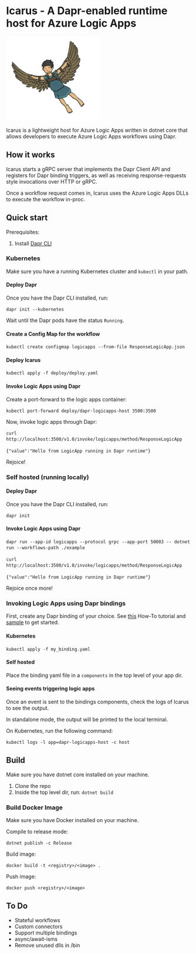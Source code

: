 # Icarus - A Dapr-enabled runtime host for Azure Logic Apps

![Icarus](./assets/icarus.png)

Icarus is a lightweight host for Azure Logic Apps written in dotnet core that allows developers to execute Azure Logic Apps workflows using Dapr.

## How it works

Icarus starts a gRPC server that implements the Dapr Client API and registers for Dapr binding triggers, as well as receiving response-requests style invocations over HTTP or gRPC.

Once a workflow request comes in, Icarus uses the Azure Logic Apps DLLs to execute the workflow in-proc.

## Quick start

Prerequisites:

1. Install [Dapr CLI](https://github.com/dapr/cli#getting-started)

### Kubernetes

Make sure you have a running Kubernetes cluster and `kubectl` in your path.

#### Deploy Dapr

Once you have the Dapr CLI installed, run:

```
dapr init --kubernetes
```

Wait until the Dapr pods have the status `Running`.

#### Create a Config Map for the workflow

```
kubectl create configmap logicapps --from-file ResponseLogicApp.json
```

#### Deploy Icarus

```
kubectl apply -f deploy/deploy.yaml
```

#### Invoke Logic Apps using Dapr

Create a port-forward to the logic apps container:

```
kubectl port-forward deploy/dapr-logicapps-host 3500:3500
```

Now, invoke logic apps through Dapr:

```
curl http://localhost:3500/v1.0/invoke/logicapps/method/ResponseLogicApp

{"value":"Hello from LogicApp running in Dapr runtime"}                                                                                   
```

Rejoice!

### Self hosted (running locally)

#### Deploy Dapr

Once you have the Dapr CLI installed, run:

```
dapr init
```

#### Invoke Logic Apps using Dapr

```
dapr run --app-id logicapps --protocol grpc --app-port 50003 -- dotnet run --workflows-path ./example

curl http://localhost:3500/v1.0/invoke/logicapps/method/ResponseLogicApp

{"value":"Hello from LogicApp running in Dapr runtime"}                                                                                   
```

Rejoice once more!

### Invoking Logic Apps using Dapr bindings

First, create any Dapr binding of your choice.
See [this](https://github.com/dapr/docs/tree/master/howto/trigger-app-with-input-binding) How-To tutorial and [sample](https://github.com/dapr/samples/tree/master/5.bindings) to get started.

#### Kubernetes

```
kubectl apply -f my_binding.yaml
```

#### Self hosted

Place the binding yaml file in a `components` in the top level of your app dir.

#### Seeing events triggering logic apps

Once an event is sent to the bindings components, check the logs of Icarus to see the output.

In standalone mode, the output will be printed to the local terminal.

On Kubernetes, run the following command:

```
kubectl logs -l app=dapr-logicapps-host -c host
```

## Build

Make sure you have dotnet core installed on your machine.

1. Clone the repo
2. Inside the top level dir, run: `dotnet build`

### Build Docker Image

Make sure you have Docker installed on your machine.

Compile to release mode:

```
dotnet publish -c Release 
```

Build image:

```
docker build -t <registry>/<image> .
```

Push image:

```
docker push <registry>/<image>
```

## To Do

* Stateful workflows
* Custom connectors
* Support multiple bindings
* async/await-isms
* Remove unused dlls in /bin